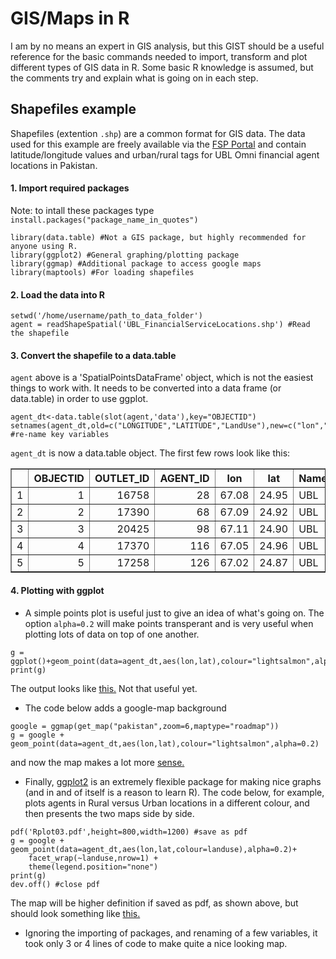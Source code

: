 # GIS/Maps in R
I am by no means an expert in GIS analysis, but this GIST should be a useful reference for the basic commands needed to import, transform and plot different types of GIS data in R. Some basic R knowledge is assumed, but the comments try and explain what is going on in each step.

## Shapefiles example

Shapefiles (extention `.shp`) are a common format for GIS data. The data used for this example are freely available via the [FSP Portal](http://www.fspmaps.com/dataportal/content/pakistan-financial-service-locations "Get the Data") and contain latitude/longitude values and urban/rural tags for UBL Omni financial agent locations in Pakistan.

#### 1. Import required packages
Note: to intall these packages type `install.packages("package_name_in_quotes")`

```
library(data.table) #Not a GIS package, but highly recommended for anyone using R.
library(ggplot2) #General graphing/plotting package 
library(ggmap) #Additional package to access google maps 
library(maptools) #For loading shapefiles
```

#### 2. Load the data into R

```
setwd('/home/username/path_to_data_folder')
agent = readShapeSpatial('UBL_FinancialServiceLocations.shp') #Read the shapefile
```

#### 3. Convert the shapefile to a data.table

`agent` above is a 'SpatialPointsDataFrame' object, which is not the easiest things to work with. It needs to be converted into a data frame (or data.table) in order to use ggplot. 

```
agent_dt<-data.table(slot(agent,'data'),key="OBJECTID")
setnames(agent_dt,old=c("LONGITUDE","LATITUDE","LandUse"),new=c("lon","lat","landuse")) #re-name key variables
```
`agent_dt` is now a data.table object. The first few rows look like this:

<TABLE border=1>
<TR> <TH>  </TH> <TH> OBJECTID </TH> <TH> OUTLET_ID </TH> <TH> AGENT_ID </TH> <TH> lon </TH> <TH> lat </TH> <TH> Name </TH> <TH> landuse </TH> </TR>
  <TR> <TD align="right"> 1 </TD> <TD align="right">   1 </TD> <TD align="right"> 16758 </TD> <TD align="right">  28 </TD> <TD align="right"> 67.08 </TD> <TD align="right"> 24.95 </TD> <TD> UBL </TD> <TD> Urban </TD> </TR>
  <TR> <TD align="right"> 2 </TD> <TD align="right">   2 </TD> <TD align="right"> 17390 </TD> <TD align="right">  68 </TD> <TD align="right"> 67.09 </TD> <TD align="right"> 24.92 </TD> <TD> UBL </TD> <TD> Urban </TD> </TR>
  <TR> <TD align="right"> 3 </TD> <TD align="right">   3 </TD> <TD align="right"> 20425 </TD> <TD align="right">  98 </TD> <TD align="right"> 67.11 </TD> <TD align="right"> 24.90 </TD> <TD> UBL </TD> <TD> Urban </TD> </TR>
  <TR> <TD align="right"> 4 </TD> <TD align="right">   4 </TD> <TD align="right"> 17370 </TD> <TD align="right"> 116 </TD> <TD align="right"> 67.05 </TD> <TD align="right"> 24.96 </TD> <TD> UBL </TD> <TD> Urban </TD> </TD> </TR>
  <TR> <TD align="right"> 5 </TD> <TD align="right">   5 </TD> <TD align="right"> 17258 </TD> <TD align="right"> 126 </TD> <TD align="right"> 67.02 </TD> <TD align="right"> 24.87 </TD> <TD> UBL </TD> <TD> Urban </TD> </TR>
   </TABLE>

#### 4. Plotting with ggplot

* A simple points plot is useful just to give an idea of what's going on. The option `alpha=0.2` will make points transperant and is very useful when plotting lots of data on top of one another. 

```
g = ggplot()+geom_point(data=agent_dt,aes(lon,lat),colour="lightsalmon",alpha=0.2)
print(g)
```
The output looks like [this.](https://raw.githubusercontent.com/hgera000/GIS_examples/master/R_plotting/Rplot01.png) Not that useful yet.

* The code below adds a google-map background

```
google = ggmap(get_map("pakistan",zoom=6,maptype="roadmap"))
g = google + geom_point(data=agent_dt,aes(lon,lat),colour="lightsalmon",alpha=0.2)
```
and now the map makes a lot more [sense.](https://raw.githubusercontent.com/hgera000/GIS_examples/master/R_plotting/Rplot02.png) 

* Finally, [ggplot2](http://docs.ggplot2.org/current/) is an extremely flexible package for making nice graphs (and in and of itself is a reason to learn R). The code below, for example, plots agents in Rural versus Urban locations in a different colour, and then presents the two maps side by side. 

```
pdf('Rplot03.pdf',height=800,width=1200) #save as pdf
g = google + geom_point(data=agent_dt,aes(lon,lat,colour=landuse),alpha=0.2)+
    facet_wrap(~landuse,nrow=1) + 
    theme(legend.position="none")
print(g)
dev.off() #close pdf
```

The map will be higher definition if saved as pdf, as shown above, but should look something like [this.](https://raw.githubusercontent.com/hgera000/GIS_examples/master/R_plotting/Rplot03.png)

* Ignoring the importing of packages, and renaming of a few variables, it took only 3 or 4 lines of code to make quite a nice looking map. 







